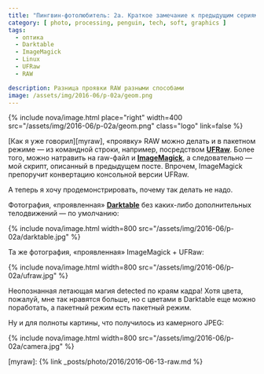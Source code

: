 ```yaml
---
title: "Пингвин-фотолюбитель: 2а. Краткое замечание к предыдущим сериям"
category: [ photo, processing, penguin, tech, soft, graphics ]
tags:
  - оптика
  - Darktable
  - ImageMagick
  - Linux
  - UFRaw
  - RAW

description: Разница проявки RAW разными способами
image: /assets/img/2016-06/p-02a/geom.png
---
```

{% include nova/image.html place="right" width=400 src="/assets/img/2016-06/p-02a/geom.png" class="logo" link=false %}

[Как я уже говорил][myraw], «проявку» RAW можно делать и в пакетном режиме — из командной строки, например,
посредством **[UFRaw][ufraw]**. Более того, можно натравить на raw-файл и **[ImageMagick][imag]**, а следовательно —
мой скрипт, описанный в предыдущем посте. Впрочем, ImageMagick препоручит конвертацию консольной версии UFRaw.

А теперь я хочу продемонстрировать, почему так делать не надо.

<!--more-->

Фотография, «проявленная» **[Darktable][darktable]** без каких-либо дополнительных телодвижений — по умолчанию:

{% include nova/image.html width=800 src="/assets/img/2016-06/p-02a/darktable.jpg" %}

Та же фотография, «проявленная» ImageMagick + UFRaw:

{% include nova/image.html width=800 src="/assets/img/2016-06/p-02a/ufraw.jpg" %}

Неопознанная летающая магия detected по краям кадра! Хотя цвета, пожалуй, мне так нравятся больше, но с цветами
в Dark&shy;table еще можно поработать, а пакетный режим есть пакетный режим.

Ну и для полноты картины, что получилось из камерного JPEG:

{% include nova/image.html width=800 src="/assets/img/2016-06/p-02a/camera.jpg" %}

[ufraw]: http://ufraw.sourceforge.net/
[imag]: http://www.imagemagick.org/
[darktable]: https://www.darktable.org/

[myraw]: {% link _posts/photo/2016/2016-06-13-raw.md %}
